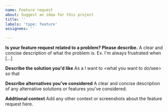```yaml
---
name: Feature request
about: Suggest an idea for this project
title: ''
labels: 'type: feature'
assignees: ''

---
```


**Is your feature request related to a problem? Please describe.**
A clear and concise description of what the problem is. Ex. I'm always frustrated when [...]

**Describe the solution you'd like**
As a <type of user> I want to <what you want to do/see> so that <reason behind it>

**Describe alternatives you've considered**
A clear and concise description of any alternative solutions or features you've considered.

**Additional context**
Add any other context or screenshots about the feature request here.

